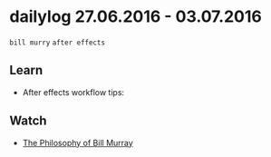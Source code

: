 # dailylog 27.06.2016 - 03.07.2016

`bill murry` `after effects`

## Learn

- After effects workflow tips:  

## Watch

- [The Philosophy of Bill Murray](https://www.youtube.com/watch?v=a3_j0BlbUy8)

